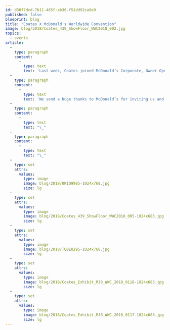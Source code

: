 ```yaml
---
id: d30f7dcd-7b11-485f-ab36-f51dd92ca9e9
published: false
blueprint: blog
title: "Coates X McDonald's Worldwide Convention"
image: blog/2018/Coates_439_ShowFloor_WWC2018_002.jpg
topics:
  - events
article:
  -
    type: paragraph
    content:
      -
        type: text
        text: 'Last week, Coates joined McDonald’s Corporate, Owner Operators and Suppliers from all over the world to attend the biennial McDonald’s Worldwide Convention. Coates Group felt honoured to have had the opportunity to showcase our products and to say our booth was a great success is definitely an understatement! Our technology easily proved to be a crowd pleaser with a constant flow of visitors.'
  -
    type: paragraph
    content:
      -
        type: text
        text: 'We send a huge thanks to McDonald’s for inviting us and for the amazing experience. We also thank all our incredible members of our Coates Group for their contribution from all over the globe. This would never have happened without you!'
  -
    type: paragraph
    content:
      -
        type: text
        text: "\_"
  -
    type: paragraph
    content:
      -
        type: text
        text: "\_"
  -
    type: set
    attrs:
      values:
        type: image
        image: blog/2018/UKIQ9985-1024x768.jpg
        size: lg
  -
    type: set
    attrs:
      values:
        type: image
        image: blog/2018/Coates_439_ShowFloor_WWC2018_005-1024x683.jpg
        size: lg
  -
    type: set
    attrs:
      values:
        type: image
        image: blog/2018/TQBE8295-1024x768.jpg
        size: lg
  -
    type: set
    attrs:
      values:
        type: image
        image: blog/2018/Coates_Exhibit_MJB_WWC_2018_0118-1024x683.jpg
        size: lg
  -
    type: set
    attrs:
      values:
        type: image
        image: blog/2018/Coates_Exhibit_MJB_WWC_2018_0117-1024x683.jpg
        size: lg
---
```

